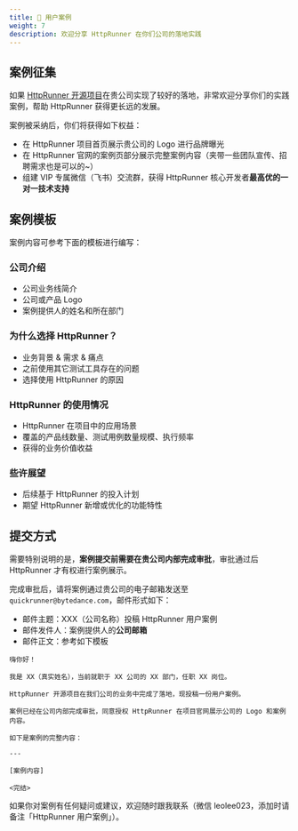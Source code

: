 ```yaml
---
title: 💌 用户案例
weight: 7
description: 欢迎分享 HttpRunner 在你们公司的落地实践
---
```


## 案例征集

如果 [HttpRunner 开源项目]在贵公司实现了较好的落地，非常欢迎分享你们的实践案例，帮助 HttpRunner 获得更长远的发展。

案例被采纳后，你们将获得如下权益：

- 在 HttpRunner 项目首页展示贵公司的 Logo 进行品牌曝光
- 在 HttpRunner 官网的案例页部分展示完整案例内容（夹带一些团队宣传、招聘需求也是可以的~）
- 组建 VIP 专属微信（飞书）交流群，获得 HttpRunner 核心开发者**最高优的一对一技术支持**

## 案例模板

案例内容可参考下面的模板进行编写：

### 公司介绍

- 公司业务线简介
- 公司或产品 Logo
- 案例提供人的姓名和所在部门

### 为什么选择 HttpRunner？

- 业务背景 & 需求 & 痛点
- 之前使用其它测试工具存在的问题
- 选择使用 HttpRunner 的原因

### HttpRunner 的使用情况

- HttpRunner 在项目中的应用场景
- 覆盖的产品线数量、测试用例数量规模、执行频率
- 获得的业务价值收益

### 些许展望

- 后续基于 HttpRunner 的投入计划
- 期望 HttpRunner 新增或优化的功能特性


## 提交方式

需要特别说明的是，**案例提交前需要在贵公司内部完成审批**，审批通过后 HttpRunner 才有权进行案例展示。

完成审批后，请将案例通过贵公司的电子邮箱发送至 `quickrunner@bytedance.com`，邮件形式如下：

- 邮件主题：XXX（公司名称）投稿 HttpRunner 用户案例
- 邮件发件人：案例提供人的**公司邮箱**
- 邮件正文：参考如下模板

```
嗨你好！

我是 XX（真实姓名），当前就职于 XX 公司的 XX 部门，任职 XX 岗位。

HttpRunner 开源项目在我们公司的业务中完成了落地，现投稿一份用户案例。

案例已经在公司内部完成审批，同意授权 HttpRunner 在项目官网展示公司的 Logo 和案例内容。

如下是案例的完整内容：

---

[案例内容]

<完结>
```

如果你对案例有任何疑问或建议，欢迎随时跟我联系（微信 leolee023，添加时请备注「HttpRunner 用户案例」）。


[HttpRunner 开源项目]: https://github.com/httprunner/httprunner
[GitHub Issues]: https://github.com/httprunner/httprunner.github.io/issues/new?assignees=&labels=用户案例&template=user_case.md&title=
